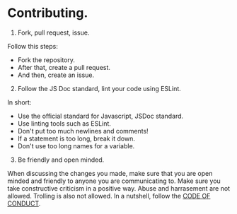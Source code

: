 <!--

  ./CONTRIBUTING.md

  Copyright (C) 2022, Anokidev. This file is 
  part of Anokidev's website. Anokidev's website 
  is open-source and is licensed in MIT License.

  This file is used for as the contribution guide.
  
-->

# Contributing.

1. Fork, pull request, issue.

Follow this steps:

- Fork the repository.
- After that, create a pull request.
- And then, create an issue.

2. Follow the JS Doc standard, lint your code using ESLint.

In short:
- Use the official standard for Javascript, JSDoc standard.
- Use linting tools such as ESLint.
- Don't put too much newlines and comments!
- If a statement is too long, break it down.
- Don't use too long names for a variable.

3. Be friendly and open minded.

When discussing the changes you made, make sure that you are open minded and friendly to 
anyone you are communicating to. Make sure you take constructive criticism in a positive way.
Abuse and harrasement are not allowed. Trolling is also not allowed. In a nutshell, follow the 
[CODE OF CONDUCT](./CODE_OF_CONDUCT.md).